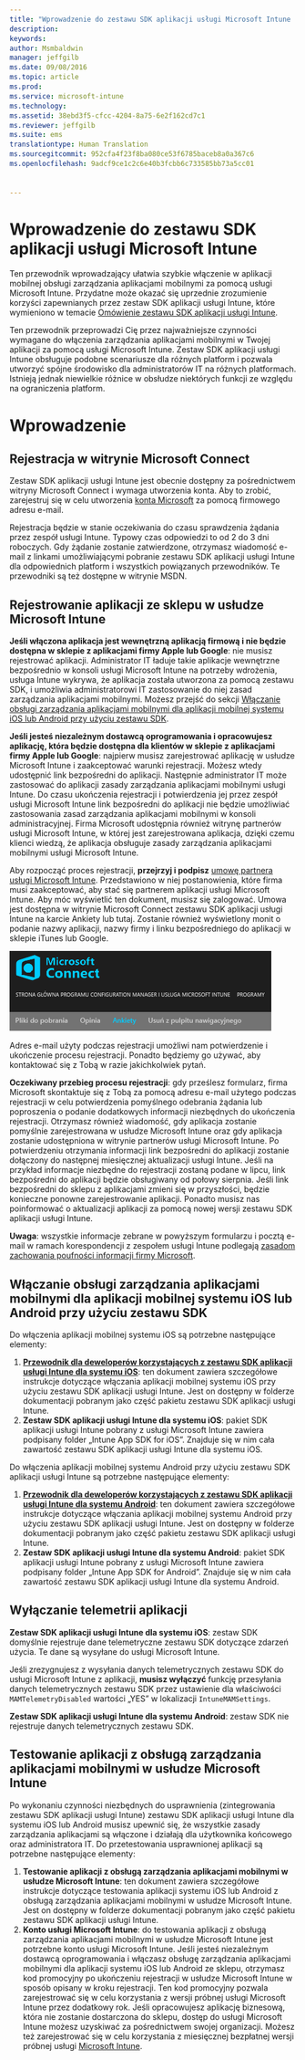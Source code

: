 ```yaml
---
title: "Wprowadzenie do zestawu SDK aplikacji usługi Microsoft Intune | Microsoft Intune"
description: 
keywords: 
author: Msmbaldwin
manager: jeffgilb
ms.date: 09/08/2016
ms.topic: article
ms.prod: 
ms.service: microsoft-intune
ms.technology: 
ms.assetid: 38ebd3f5-cfcc-4204-8a75-6e2f162cd7c1
ms.reviewer: jeffgilb
ms.suite: ems
translationtype: Human Translation
ms.sourcegitcommit: 952cfa4f23f8ba080ce53f6785baceb8a0a367c6
ms.openlocfilehash: 9adcf9ce1c2c6e40b3fcbb6c733585bb73a5cc01


---
```


# Wprowadzenie do zestawu SDK aplikacji usługi Microsoft Intune

Ten przewodnik wprowadzający ułatwia szybkie włączenie w aplikacji mobilnej obsługi zarządzania aplikacjami mobilnymi za pomocą usługi Microsoft Intune. Przydatne może okazać się uprzednie zrozumienie korzyści zapewnianych przez zestaw SDK aplikacji usługi Intune, które wymieniono w temacie [Omówienie zestawu SDK aplikacji usługi Intune](intune-app-sdk.md).

Ten przewodnik przeprowadzi Cię przez najważniejsze czynności wymagane do włączenia zarządzania aplikacjami mobilnymi w Twojej aplikacji za pomocą usługi Microsoft Intune. Zestaw SDK aplikacji usługi Intune obsługuje podobne scenariusze dla różnych platform i pozwala utworzyć spójne środowisko dla administratorów IT na różnych platformach. Istnieją jednak niewielkie różnice w obsłudze niektórych funkcji ze względu na ograniczenia platform.

# Wprowadzenie

## Rejestracja w witrynie Microsoft Connect

Zestaw SDK aplikacji usługi Intune jest obecnie dostępny za pośrednictwem witryny Microsoft Connect i wymaga utworzenia konta. Aby to zrobić, zarejestruj się w celu utworzenia [konta Microsoft](https://connect.microsoft.com/ConfigurationManagervnext/InvitationUse.aspx?ProgramID=8967&InvitationID=8967-YJYJ-8G6X) za pomocą firmowego adresu e-mail.

Rejestracja będzie w stanie oczekiwania do czasu sprawdzenia żądania przez zespół usługi Intune. Typowy czas odpowiedzi to od 2 do 3 dni roboczych. Gdy żądanie zostanie zatwierdzone, otrzymasz wiadomość e-mail z linkami umożliwiającymi pobranie zestawu SDK aplikacji usługi Intune dla odpowiednich platform i wszystkich powiązanych przewodników. Te przewodniki są też dostępne w witrynie MSDN.

## Rejestrowanie aplikacji ze sklepu w usłudze Microsoft Intune

**Jeśli włączona aplikacja jest wewnętrzną aplikacją firmową i nie będzie dostępna w sklepie z aplikacjami firmy Apple lub Google**: nie musisz rejestrować aplikacji. Administrator IT ładuje takie aplikacje wewnętrzne bezpośrednio w konsoli usługi Microsoft Intune na potrzeby wdrożenia, usługa Intune wykrywa, że aplikacja została utworzona za pomocą zestawu SDK, i umożliwia administratorowi IT zastosowanie do niej zasad zarządzania aplikacjami mobilnymi. Możesz przejść do sekcji [Włączanie obsługi zarządzania aplikacjami mobilnymi dla aplikacji mobilnej systemu iOS lub Android przy użyciu zestawu SDK](#enable-your-ios-or-android-mobile-app-for-mam-with-the-sdk).

**Jeśli jesteś niezależnym dostawcą oprogramowania i opracowujesz aplikację, która będzie dostępna dla klientów w sklepie z aplikacjami firmy Apple lub Google**: najpierw musisz zarejestrować aplikację w usłudze Microsoft Intune i zaakceptować warunki rejestracji. Możesz wtedy udostępnić link bezpośredni do aplikacji. Następnie administrator IT może zastosować do aplikacji zasady zarządzania aplikacjami mobilnymi usługi Intune. Do czasu ukończenia rejestracji i potwierdzenia jej przez zespół usługi Microsoft Intune link bezpośredni do aplikacji nie będzie umożliwiać zastosowania zasad zarządzania aplikacjami mobilnymi w konsoli administracyjnej. Firma Microsoft udostępnia również witrynę partnerów usługi Microsoft Intune, w której jest zarejestrowana aplikacja, dzięki czemu klienci wiedzą, że aplikacja obsługuje zasady zarządzania aplikacjami mobilnymi usługi Microsoft Intune.

Aby rozpocząć proces rejestracji, **przejrzyj i podpisz** [umowę partnera usługi Microsoft Intune](https://connect.microsoft.com/ConfigurationManagervnext/Survey/Survey.aspx?SurveyID=17806). Przedstawiono w niej postanowienia, które firma musi zaakceptować, aby stać się partnerem aplikacji usługi Microsoft Intune. Aby móc wyświetlić ten dokument, musisz się zalogować. Umowa jest dostępna w witrynie Microsoft Connect zestawu SDK aplikacji usługi Intune na karcie Ankiety lub tutaj. Zostanie również wyświetlony monit o podanie nazwy aplikacji, nazwy firmy i linku bezpośredniego do aplikacji w sklepie iTunes lub Google.

![Microsoft Connect](../media/microsoft-connect.png)

Adres e-mail użyty podczas rejestracji umożliwi nam potwierdzenie i ukończenie procesu rejestracji. Ponadto będziemy go używać, aby kontaktować się z Tobą w razie jakichkolwiek pytań.

**Oczekiwany przebieg procesu rejestracji**: gdy prześlesz formularz, firma Microsoft skontaktuje się z Tobą za pomocą adresu e-mail użytego podczas rejestracji w celu potwierdzenia pomyślnego odebrania żądania lub poproszenia o podanie dodatkowych informacji niezbędnych do ukończenia rejestracji. Otrzymasz również wiadomość, gdy aplikacja zostanie pomyślnie zarejestrowana w usłudze Microsoft Intune oraz gdy aplikacja zostanie udostępniona w witrynie partnerów usługi Microsoft Intune. Po potwierdzeniu otrzymania informacji link bezpośredni do aplikacji zostanie dołączony do następnej miesięcznej aktualizacji usługi Intune. Jeśli na przykład informacje niezbędne do rejestracji zostaną podane w lipcu, link bezpośredni do aplikacji będzie obsługiwany od połowy sierpnia. Jeśli link bezpośredni do sklepu z aplikacjami zmieni się w przyszłości, będzie konieczne ponowne zarejestrowanie aplikacji. Ponadto musisz nas poinformować o aktualizacji aplikacji za pomocą nowej wersji zestawu SDK aplikacji usługi Intune.

**Uwaga**: wszystkie informacje zebrane w powyższym formularzu i pocztą e-mail w ramach korespondencji z zespołem usługi Intune podlegają [zasadom zachowania poufności informacji firmy Microsoft](https://www.microsoft.com/en-us/privacystatement/default.aspx).

## Włączanie obsługi zarządzania aplikacjami mobilnymi dla aplikacji mobilnej systemu iOS lub Android przy użyciu zestawu SDK

Do włączenia aplikacji mobilnej systemu iOS są potrzebne następujące elementy:

1. **[Przewodnik dla deweloperów korzystających z zestawu SDK aplikacji usługi Intune dla systemu iOS](intune-app-sdk-ios.md)**: ten dokument zawiera szczegółowe instrukcje dotyczące włączania aplikacji mobilnej systemu iOS przy użyciu zestawu SDK aplikacji usługi Intune. Jest on dostępny w folderze dokumentacji pobranym jako część pakietu zestawu SDK aplikacji usługi Intune.
2. **Zestaw SDK aplikacji usługi Intune dla systemu iOS**: pakiet SDK aplikacji usługi Intune pobrany z usługi Microsoft Intune zawiera podpisany folder „Intune App SDK for iOS”. Znajduje się w nim cała zawartość zestawu SDK aplikacji usługi Intune dla systemu iOS.

Do włączenia aplikacji mobilnej systemu Android przy użyciu zestawu SDK aplikacji usługi Intune są potrzebne następujące elementy:

1. **[Przewodnik dla deweloperów korzystających z zestawu SDK aplikacji usługi Intune dla systemu Android](intune-app-sdk-android.md)**: ten dokument zawiera szczegółowe instrukcje dotyczące włączania aplikacji mobilnej systemu Android przy użyciu zestawu SDK aplikacji usługi Intune. Jest on dostępny w folderze dokumentacji pobranym jako część pakietu zestawu SDK aplikacji usługi Intune.
2. **Zestaw SDK aplikacji usługi Intune dla systemu Android**: pakiet SDK aplikacji usługi Intune pobrany z usługi Microsoft Intune zawiera podpisany folder „Intune App SDK for Android”. Znajduje się w nim cała zawartość zestawu SDK aplikacji usługi Intune dla systemu Android.

## Wyłączanie telemetrii aplikacji

**Zestaw SDK aplikacji usługi Intune dla systemu iOS**: zestaw SDK domyślnie rejestruje dane telemetryczne zestawu SDK dotyczące zdarzeń użycia. Te dane są wysyłane do usługi Microsoft Intune.

Jeśli zrezygnujesz z wysyłania danych telemetrycznych zestawu SDK do usługi Microsoft Intune z aplikacji, **musisz wyłączyć** funkcję przesyłania danych telemetrycznych zestawu SDK przez ustawienie dla właściwości `MAMTelemetryDisabled` wartości „YES” w lokalizacji `IntuneMAMSettings`.

**Zestaw SDK aplikacji usługi Intune dla systemu Android**: zestaw SDK nie rejestruje danych telemetrycznych zestawu SDK.

## Testowanie aplikacji z obsługą zarządzania aplikacjami mobilnymi w usłudze Microsoft Intune

Po wykonaniu czynności niezbędnych do usprawnienia (zintegrowania zestawu SDK aplikacji usługi Intune) zestawu SDK aplikacji usługi Intune dla systemu iOS lub Android musisz upewnić się, że wszystkie zasady zarządzania aplikacjami są włączone i działają dla użytkownika końcowego oraz administratora IT. Do przetestowania usprawnionej aplikacji są potrzebne następujące elementy:

1. **Testowanie aplikacji z obsługą zarządzania aplikacjami mobilnymi w usłudze Microsoft Intune**: ten dokument zawiera szczegółowe instrukcje dotyczące testowania aplikacji systemu iOS lub Android z obsługą zarządzania aplikacjami mobilnymi w usłudze Microsoft Intune. Jest on dostępny w folderze dokumentacji pobranym jako część pakietu zestawu SDK aplikacji usługi Intune.
2. **Konto usługi Microsoft Intune**: do testowania aplikacji z obsługą zarządzania aplikacjami mobilnymi w usłudze Microsoft Intune jest potrzebne konto usługi Microsoft Intune. Jeśli jesteś niezależnym dostawcą oprogramowania i włączasz obsługę zarządzania aplikacjami mobilnymi dla aplikacji systemu iOS lub Android ze sklepu, otrzymasz kod promocyjny po ukończeniu rejestracji w usłudze Microsoft Intune w sposób opisany w kroku rejestracji. Ten kod promocyjny pozwala zarejestrować się w celu korzystania z wersji próbnej usługi Microsoft Intune przez dodatkowy rok. Jeśli opracowujesz aplikację biznesową, która nie zostanie dostarczona do sklepu, dostęp do usługi Microsoft Intune możesz uzyskiwać za pośrednictwem swojej organizacji. Możesz też zarejestrować się w celu korzystania z miesięcznej bezpłatnej wersji próbnej usługi [Microsoft Intune](https://portal.office.com/Signup/Signup.aspx?OfferId=40BE278A-DFD1-470a-9EF7-9F2596EA7FF9&dl=INTUNE_A&ali=1#0).




<!--HONumber=Sep16_HO2-->


